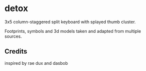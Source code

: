 # detox

3x5 column-staggered split keyboard with splayed thumb cluster.

Footprints, symbols and 3d models taken and adapted from multiple sources.

## Credits

inspired by rae dux and dasbob
